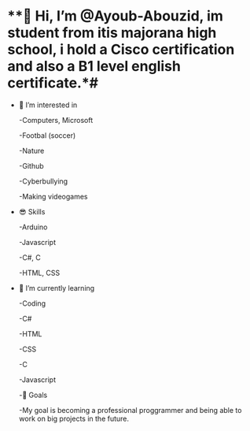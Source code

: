 # **👋 Hi, I’m @Ayoub-Abouzid, im student from itis majorana high school, i hold a Cisco certification and also a B1 level english certificate.*#

 
  
- 👀 I’m interested in
  
  -Computers, Microsoft

  -Footbal (soccer)

  -Nature

  -Github

  -Cyberbullying

  -Making videogames


- 😎 Skills

  -Arduino

  -Javascript

  -C#, C

  -HTML, CSS
  
  
- 🌱 I’m currently learning

    -Coding

    -C#

    -HTML

    -CSS

    -C

    -Javascript


  -🎯 Goals

  -My goal is becoming a professional proggrammer and being able to work on big projects in the future.


  

<!---
Ayoub-Abouzid/Ayoub-Abouzid is a ✨ special ✨ repository because its `README.md` (this file) appears on your GitHub profile.
You can click the Preview link to take a look at your changes.
--->

